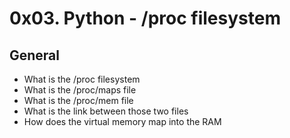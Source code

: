 # 0x03. Python - /proc filesystem

## General

- What is the /proc filesystem
- What is the /proc/maps file
- What is the /proc/mem file
- What is the link between those two files
- How does the virtual memory map into the RAM
